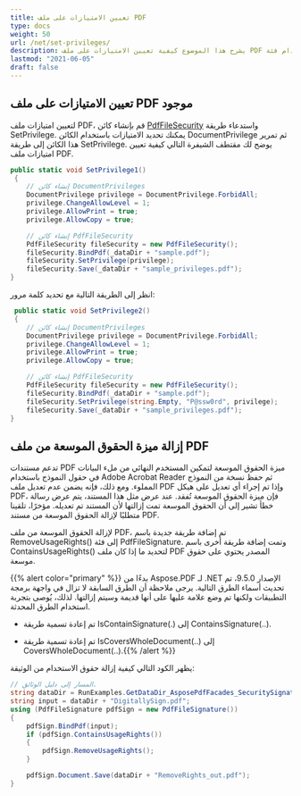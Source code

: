 ```yaml
---
title: تعيين الامتيازات على ملف PDF
type: docs
weight: 50
url: /net/set-privileges/
description: يشرح هذا الموضوع كيفية تعيين الامتيازات على ملف PDF موجود باستخدام فئة PdfFileSecurity.
lastmod: "2021-06-05"
draft: false
---
```


## تعيين الامتيازات على ملف PDF موجود

لتعيين امتيازات ملف PDF، قم بإنشاء كائن [PdfFileSecurity](https://reference.aspose.com/pdf/net/aspose.pdf.facades/pdffilesecurity) واستدعاء طريقة SetPrivilege. يمكنك تحديد الامتيازات باستخدام الكائن DocumentPrivilege ثم تمرير هذا الكائن إلى طريقة SetPrivilege. يوضح لك مقتطف الشيفرة التالي كيفية تعيين امتيازات ملف PDF.

```csharp
public static void SetPrivilege1()
 {
    // إنشاء كائن DocumentPrivileges
    DocumentPrivilege privilege = DocumentPrivilege.ForbidAll;
    privilege.ChangeAllowLevel = 1;
    privilege.AllowPrint = true;
    privilege.AllowCopy = true;

    // إنشاء كائن PdfFileSecurity
    PdfFileSecurity fileSecurity = new PdfFileSecurity();
    fileSecurity.BindPdf(_dataDir + "sample.pdf");
    fileSecurity.SetPrivilege(privilege);
    fileSecurity.Save(_dataDir + "sample_privileges.pdf");
}
```

انظر إلى الطريقة التالية مع تحديد كلمة مرور:

```csharp
 public static void SetPrivilege2()
 {
    // إنشاء كائن DocumentPrivileges
    DocumentPrivilege privilege = DocumentPrivilege.ForbidAll;
    privilege.ChangeAllowLevel = 1;
    privilege.AllowPrint = true;
    privilege.AllowCopy = true;

    // إنشاء كائن PdfFileSecurity
    PdfFileSecurity fileSecurity = new PdfFileSecurity();
    fileSecurity.BindPdf(_dataDir + "sample.pdf");
    fileSecurity.SetPrivilege(string.Empty, "P@ssw0rd", privilege);
    fileSecurity.Save(_dataDir + "sample_privileges.pdf");
}
```

## إزالة ميزة الحقوق الموسعة من ملف PDF

تدعم مستندات PDF ميزة الحقوق الموسعة لتمكين المستخدم النهائي من ملء البيانات في حقول النموذج باستخدام Adobe Acrobat Reader ثم حفظ نسخة من النموذج المملوء. ومع ذلك، فإنه يضمن عدم تعديل ملف PDF وإذا تم إجراء أي تعديل على هيكل PDF، فإن ميزة الحقوق الموسعة تُفقد. عند عرض مثل هذا المستند، يتم عرض رسالة خطأ تشير إلى أن الحقوق الموسعة تمت إزالتها لأن المستند تم تعديله. مؤخرًا، تلقينا متطلبًا لإزالة الحقوق الموسعة من مستند PDF.

لإزالة الحقوق الموسعة من ملف PDF، تم إضافة طريقة جديدة باسم RemoveUsageRights() إلى فئة PdfFileSignature. وتمت إضافة طريقة أخرى باسم ContainsUsageRights() لتحديد ما إذا كان ملف PDF المصدر يحتوي على حقوق موسعة.

{{% alert color="primary" %}}
بدءًا من Aspose.PDF لـ .NET الإصدار 9.5.0، تم تحديث أسماء الطرق التالية. يرجى ملاحظة أن الطرق السابقة لا تزال في واجهة برمجة التطبيقات ولكنها تم وضع علامة عليها على أنها قديمة وسيتم إزالتها. لذلك، يُوصى بتجربة استخدام الطرق المحدثة.

- تم إعادة تسمية طريقة IsContainSignature(.) إلى ContainsSignature(..).

- تم إعادة تسمية طريقة IsCoversWholeDocument(..) إلى CoversWholeDocument(..).{{% /alert %}}

يظهر الكود التالي كيفية إزالة حقوق الاستخدام من الوثيقة:

```csharp
// المسار إلى دليل الوثائق.
string dataDir = RunExamples.GetDataDir_AsposePdfFacades_SecuritySignatures();
string input = dataDir + "DigitallySign.pdf";
using (PdfFileSignature pdfSign = new PdfFileSignature())
{
    pdfSign.BindPdf(input);
    if (pdfSign.ContainsUsageRights())
    {
        pdfSign.RemoveUsageRights();
    }

    pdfSign.Document.Save(dataDir + "RemoveRights_out.pdf");
}
```
